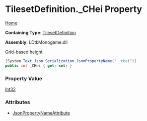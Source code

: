 # TilesetDefinition\.\_CHei Property

[Home](../../../README.md)

**Containing Type**: [TilesetDefinition](../README.md)

**Assembly**: LDtkMonogame\.dll

  
Grid\-based height

```csharp
[System.Text.Json.Serialization.JsonPropertyName("__cHei")]
public int _CHei { get; set; }
```

### Property Value

[Int32](https://docs.microsoft.com/en-us/dotnet/api/system.int32)

### Attributes

* [JsonPropertyNameAttribute](https://docs.microsoft.com/en-us/dotnet/api/system.text.json.serialization.jsonpropertynameattribute)


